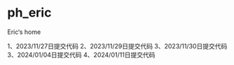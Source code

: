 # ph_eric
 Eric‘s home

1、2023/11/27日提交代码
2、2023/11/29日提交代码
3、2023/11/30日提交代码
3、2024/01/04日提交代码
4、2024/01/11日提交代码